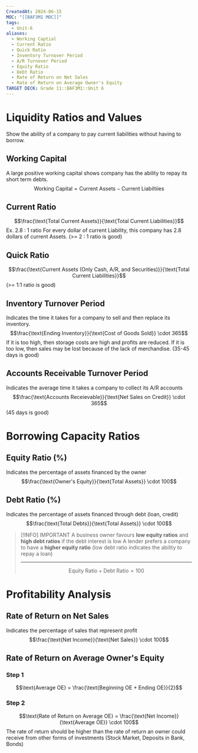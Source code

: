 ```yaml
---
CreatedAt: 2024-06-15
MOC: "[[BAF3M1 MOC]]"
tags:
  - Unit-6
aliases:
  - Working Captial
  - Current Ratio
  - Quick Ratio
  - Inventory Turnover Period
  - A/R Turnover Period
  - Equity Ratio
  - Debt Ratio
  - Rate of Return on Net Sales
  - Rate of Return on Average Owner's Equity
TARGET DECK: Grade 11::BAF3M1::Unit 6
---
```


# Liquidity Ratios and Values
Show the ability of a company to pay current liabilities without having to borrow.



## Working Capital
A large positive working capital shows  company has the ability to repay its short term debts.
$$\text{Working Capital} = \text{Current Assets} - \text{Current Liabiltiies}$$


## Current Ratio
$$\frac{\text{Total Current Assets}}{\text{Total Current Liabilities}}$$
Ex. 2.8 : 1 ratio
For every dollar of current Liability, this company has 2.8 dollars of current Assets.
(>= 2 : 1 ratio is good)


## Quick Ratio
$$\frac{\text{Current Assets (Only Cash, A/R, and Securities)}}{\text{Total Current Liabilities}}$$
(>= 1:1 ratio is good)


## Inventory Turnover Period
Indicates the time it takes for a company to sell and then replace its inventory.
$$\frac{\text{Ending Inventory}}{\text{Cost of Goods Sold}} \cdot 365$$
If it is too high, then storage costs are high and profits are reduced. If it is too low, then sales may be lost because of the lack of merchandise.
(35-45 days is good)


## Accounts Receivable Turnover Period
Indicates the average time it takes a company to collect its A/R accounts
$$\frac{\text{Accounts Receievable}}{\text{Net Sales on Credit}} \cdot 365$$
(45 days is good)


# Borrowing Capacity Ratios

## Equity Ratio (%)
Indicates the percentage of assets financed by the owner
$$\frac{\text{Owner's Equity}}{\text{Total Assets}}  \cdot 100$$


## Debt Ratio (%)
Indicates the percentage of assets financed through debt (loan, credit)
$$\frac{\text{Total Debts}}{\text{Total Assets}} \cdot 100$$
> [!INFO] IMPORTANT
> A business owner favours **low equity ratios** and **high debt ratios** if the debt interest is low
> A lender prefers a company to have a **higher equity ratio** (low debt ratio indicates the ability to repay a loan)
> ___
> $$\text{Equity Ratio} + \text{Debt Ratio} = 100$$






# Profitability Analysis

## Rate of Return on Net Sales
Indicates the percentage of sales that represent profit
$$\frac{\text{Net Income}}{\text{Net Sales}} \cdot 100$$


## Rate of Return on Average Owner's Equity
### Step 1
$$\text{Average OE} = \frac{\text{Beginning OE + Ending OE}}{2}$$

### Step 2
$$\text{Rate of Return on Average OE} = \frac{\text{Net Income}}{\text{Average OE}} \cdot 100$$
The rate of return should be higher than the rate of return an owner could receive from other forms of investments (Stock Market, Deposits in Bank, Bonds)
